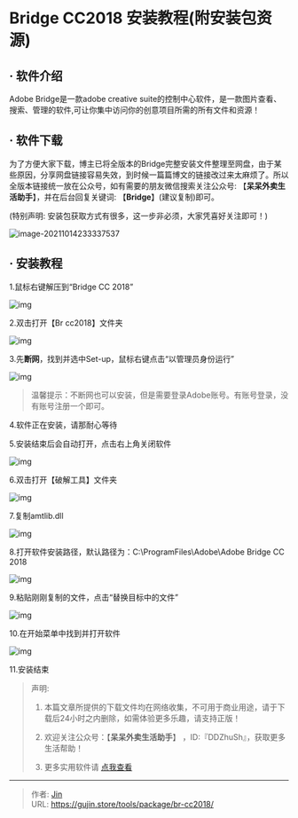 # Bridge CC2018 安装教程(附安装包资源)


## · 软件介绍
Adobe Bridge是一款adobe creative suite的控制中心软件，是一款图片查看、搜索、管理的软件,可让你集中访问你的创意项目所需的所有文件和资源！

## · 软件下载
为了方便大家下载，博主已将全版本的Bridge完整安装文件整理至网盘，由于某些原因，分享网盘链接容易失效，到时候一篇篇博文的链接改过来太麻烦了。所以全版本链接统一放在公众号，如有需要的朋友微信搜索关注公众号: 【**呆呆外卖生活助手**】，并在后台回复关键词: 【**Bridge**】(建议复制)即可。

(特别声明: 安装包获取方式有很多，这一步非必须，大家凭喜好关注即可！)

![image-20211014233337537](https://img.gujin.store/img/image-20211014233337537.png)

## · 安装教程

1.鼠标右键解压到“Bridge CC 2018”

![img](https://img.gujin.store/img/v2-6ae0562daaafbca5f33f777ef678c2c2_720w.png)

2.双击打开【Br cc2018】文件夹

![img](https://img.gujin.store/img/v2-1f3f767a958082d90677d1ca7268177d_720w.png)

3.先**断网**，找到并选中Set-up，鼠标右键点击“以管理员身份运行”

![img](https://img.gujin.store/img/v2-85f11d58924274fb2eba74453539b2a2_720w.png)

> 温馨提示：不断网也可以安装，但是需要登录Adobe账号。有账号登录，没有账号注册一个即可。

4.软件正在安装，请那耐心等待

5.安装结束后会自动打开，点击右上角关闭软件

![img](https://img.gujin.store/img/v2-a6fc52eba75df69be784f87e067822b6_720w.png)

6.双击打开【破解工具】文件夹

![img](https://img.gujin.store/img/v2-1a8cd74728987788d4470d3368f09c29_720w.png)

7.复制amtlib.dll

![img](https://img.gujin.store/img/v2-3deab8642158b72b5e6fdbfb6a74c378_720w.png)

8.打开软件安装路径，默认路径为：C:\ProgramFiles\Adobe\Adobe Bridge CC 2018

![img](https://img.gujin.store/img/v2-5cfbcb6c2a6cd214dd8ae4fbbc9e96dd_720w.png)



9.粘贴刚刚复制的文件，点击“替换目标中的文件”

![img](https://img.gujin.store/img/v2-aae02c563cd62e8fe4737719a002e375_720w.png)

10.在开始菜单中找到并打开软件

![img](https://img.gujin.store/img/v2-39c63c431dd4a95b807bb501011c4399_720w.png)

11.安装结束




> 声明: 
>
> 1. 本篇文章所提供的下载文件均在网络收集，不可用于商业用途，请于下载后24小时之内删除，如需体验更多乐趣，请支持正版！
>
> 2. 欢迎关注公众号：【**呆呆外卖生活助手**】 ，ID:『DDZhuSh』，获取更多生活帮助！
>
> 3. 更多实用软件请  [点我查看](/tools)


---

> 作者: [Jin](https://img.gujin.store/img/favicon.ico)  
> URL: https://gujin.store/tools/package/br-cc2018/  

